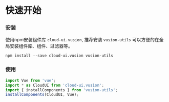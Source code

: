 # 快速开始

### 安装

使用npm安装组件库 `cloud-ui.vusion`, 推荐安装 `vusion-utils` 可以方便的在全局安装组件库、组件、过滤器等。

``` shell
npm install --save cloud-ui.vusion vusion-utils
```

### 使用

``` javascript
import Vue from 'vue';
import * as CloudUI from 'cloud-ui.vusion';
import { installComponents } from 'vusion-utils';
installComponents(CloudUI, Vue);
```